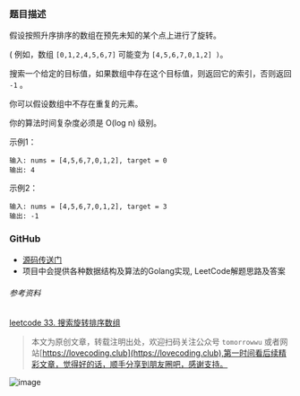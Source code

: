 ### 题目描述
假设按照升序排序的数组在预先未知的某个点上进行了旋转。

( 例如，数组 ```[0,1,2,4,5,6,7]``` 可能变为 ```[4,5,6,7,0,1,2] )```。

搜索一个给定的目标值，如果数组中存在这个目标值，则返回它的索引，否则返回 ```-1``` 。

你可以假设数组中不存在重复的元素。

你的算法时间复杂度必须是 O(log n) 级别。

示例1：
```
输入: nums = [4,5,6,7,0,1,2], target = 0
输出: 4
```

示例2：
```
输入: nums = [4,5,6,7,0,1,2], target = 3
输出: -1
```


### GitHub
- [源码传送门](https://github.com/TomorrowWu/golang-algorithms/blob/master/leetcode/0033.search-in-rotated-sorted-array/src/search-in-rotated-sorted-array.go)
- 项目中会提供各种数据结构及算法的Golang实现, LeetCode解题思路及答案

###### 参考资料
[leetcode 33. 搜索旋转排序数组](https://leetcode-cn.com/problems/search-in-rotated-sorted-array/description/)

> 本文为原创文章，转载注明出处，欢迎扫码关注公众号 ```tomorrowwu``` 或者网站[https://lovecoding.club](https://lovecoding.club),第一时间看后续精彩文章，觉得好的话，顺手分享到朋友圈吧，感谢支持。

![image](https://upload-images.jianshu.io/upload_images/5815624-4a8b49cfbaf037dd.jpg?imageMogr2/auto-orient/strip%7CimageView2/2/w/200)

